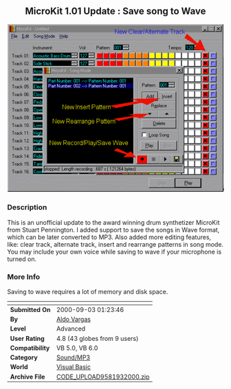 ﻿<div align="center">

## MicroKit 1\.01 Update : Save song to Wave

<img src="PIC200093143189335.gif">
</div>

### Description

This is an unofficial update to the award winning drum synthetizer MicroKit from Stuart Pennington. I added support to save the songs in Wave format, which can be later converted to MP3. Also added more editing features, like: clear track, alternate track, insert and rearrange patterns in song mode. You may include your own voice while saving to wave if your microphone is turned on.
 
### More Info
 
Saving to wave requires a lot of memory and disk space.


<span>             |<span>
---                |---
**Submitted On**   |2000-09-03 01:23:46
**By**             |[Aldo Vargas](https://github.com/Planet-Source-Code/PSCIndex/blob/master/ByAuthor/aldo-vargas.md)
**Level**          |Advanced
**User Rating**    |4.8 (43 globes from 9 users)
**Compatibility**  |VB 5\.0, VB 6\.0
**Category**       |[Sound/MP3](https://github.com/Planet-Source-Code/PSCIndex/blob/master/ByCategory/sound-mp3__1-45.md)
**World**          |[Visual Basic](https://github.com/Planet-Source-Code/PSCIndex/blob/master/ByWorld/visual-basic.md)
**Archive File**   |[CODE\_UPLOAD9581932000\.zip](https://github.com/Planet-Source-Code/aldo-vargas-microkit-1-01-update-save-song-to-wave__1-11227/archive/master.zip)








